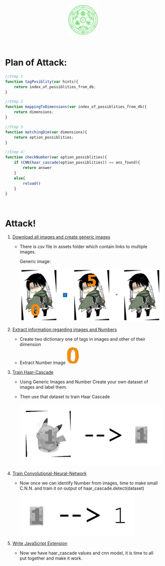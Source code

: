 <p align="center">
    <img src="/assets/fav-96.png">
</p><br>

# Plan of Attack:

```javascript
//Step 1
function tagPosiblity(var hints){
    return index_of_possiblities_from_db;
}
```

```javascript
//Step 2
function mappingToDimensions(var index_of_possiblities_from_db){
    return dimensions;
}
```

```javascript
//Step 3
function matchingDim(var dimensions){
    return option_possiblities;
}
```

```javascript
//Step 4:
function checkNumber(var option_possiblities){
    if (CNN(haar_cascade(option_possiblities)) == ans_found){
        return answer
    }
    else{
        reload()
    }
}
```

<br>

# Attack!

1. [Download all images and create generic images](/docs/part1.md)

   - There is csv file in assets folder which contain links to multiple images.

     Generic image:

     ![levi](/assets/levi.PNG)

2. [Extract information regarding images and Numbers](./docs/part2.md)

   - Create two dictionary one of tags in images and other of their dimension
   - Extract Number image ![zero](../assets/zero.jpg)

3. [Train Haar-Cascade](/docs/part3.md)

   - Using Generic Images and Number Create your own dataset of images and label them.

   - Then use that dataset to train Haar Cascade

     ![pika](/assets/pika.PNG)

4. [Train Convolutional-Neural-Network](/docs/part4.md)

   - Now once we can identify Number from images, time to make small C.N.N. and train it on output of haar_cascade.detect(dataset)

     ![pika2](/assets/pika2.PNG)

5. [Write JavaScript Extension](/docs/part5.md) 

   - Now we have haar_cascade values and cnn model, it is time to all put together and make it work. 
